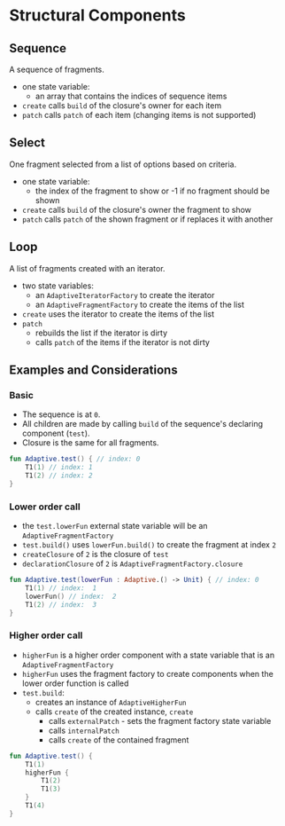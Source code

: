 # Structural Components

## Sequence

A sequence of fragments.

* one state variable:
  * an array that contains the indices of sequence items
* `create` calls `build` of the closure's owner for each item
* `patch` calls `patch` of each item (changing items is not supported)

## Select

One fragment selected from a list of options based on criteria. 

* one state variable: 
  * the index of the fragment to show or -1 if no fragment should be shown
* `create` calls `build` of the closure's owner the fragment to show
* `patch` calls `patch` of the shown fragment or if replaces it with another

## Loop

A list of fragments created with an iterator.

* two state variables:
  * an `AdaptiveIteratorFactory` to create the iterator
  * an `AdaptiveFragmentFactory` to create the items of the list
* `create` uses the iterator to create the items of the list
* `patch`
  * rebuilds the list if the iterator is dirty
  * calls `patch` of the items if the iterator is not dirty

## Examples and Considerations

### Basic

* The sequence is at `0`.
* All children are made by calling `build` of the sequence's declaring component (`test`).
* Closure is the same for all fragments.

```kotlin
fun Adaptive.test() { // index: 0
    T1(1) // index: 1
    T1(2) // index: 2
}
```

### Lower order call

* the `test.lowerFun` external state variable will be an `AdaptiveFragmentFactory`
* `test.build()` uses `lowerFun.build()` to create the fragment at index `2`
* `createClosure` of `2` is the closure of `test`
* `declarationClosure` of `2` is `AdaptiveFragmentFactory.closure`

```kotlin
fun Adaptive.test(lowerFun : Adaptive.() -> Unit) { // index: 0
    T1(1) // index:  1
    lowerFun() // index:  2
    T1(2) // index:  3
}
```

### Higher order call

* `higherFun` is a higher order component with a state variable that is an `AdaptiveFragmentFactory`
* `higherFun` uses the fragment factory to create components when the lower order function is called
* `test.build`:
  * creates an instance of `AdaptiveHigherFun`
  * calls `create` of the created instance, `create` 
      * calls `externalPatch` - sets the fragment factory state variable
      * calls `internalPatch`
      * calls `create` of the contained fragment

```kotlin
fun Adaptive.test() {
    T1(1)
    higherFun {
        T1(2)
        T1(3)
    }
    T1(4)
}
```


